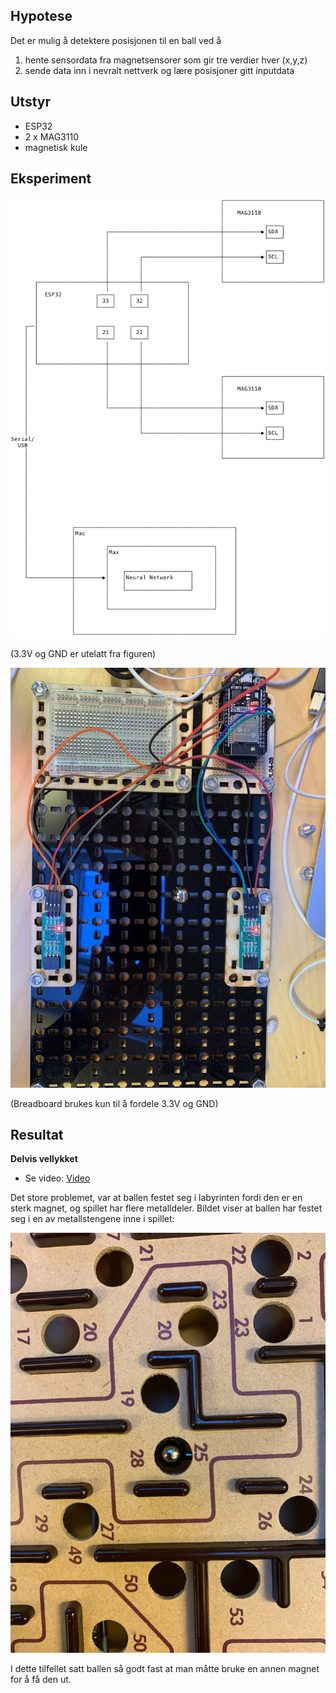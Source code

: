 
## Hypotese

Det er mulig å detektere posisjonen til en ball ved å

1. hente sensordata fra magnetsensorer som gir tre verdier hver (x,y,z)
2. sende data inn i nevralt nettverk og lære posisjoner gitt inputdata 

## Utstyr

* ESP32
* 2 x MAG3110
* magnetisk kule

## Eksperiment

![Oppkobling](./doc/connections.png)

(3.3V og GND er utelatt fra figuren)

![Lab](./doc/Lab.JPG)

(Breadboard brukes kun til å fordele 3.3V og GND)

## Resultat

**Delvis vellykket**

* Se video: [Video](./doc/demo.mp4)

Det store problemet, var at ballen festet seg i labyrinten fordi den er en sterk magnet,
og spillet har flere metalldeler. Bildet viser at ballen har
festet seg i en av metallstengene inne i spillet:

![Stuck ball](./doc/stuckball.JPG)

I dette tilfellet satt ballen så godt fast at man måtte bruke en annen magnet
for å få den ut.

